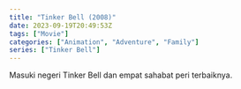 ```yaml
---
title: "Tinker Bell (2008)"
date: 2023-09-19T20:49:53Z
tags: ["Movie"]
categories: ["Animation", "Adventure", "Family"]
series: ["Tinker Bell"]
---
```


Masuki negeri Tinker Bell dan empat sahabat peri terbaiknya.

<mux-player stream-type="on-demand"
  src="https://kp3d-my.sharepoint.com/personal/ryoo_kp3d_onmicrosoft_com/_layouts/15/download.aspx?share=EeiakvHK4f5Mqzf4Atm4nIoBn-Ls6a4g-Bwp02Q6Qm1VTA" metadata-video-title="Tinker Bell (2008)" prefer-playback="mse" controls>
  </mux-player>
  
  
  <script src="https://cdn.jsdelivr.net/npm/@mux/mux-player"></script>
  
 <script id="jd4bCEVXuo02gCeRVYo402BUefoYO7TT1tQdU4P9H00SoE" type="application/ld+json">
 {
  "@context": "https://schema.org/",
  "@type": "VideoObject",
  "name": "Tinker Bell (2008)",
  "contentUrl": "https://stream.mux.com/jd4bCEVXuo02gCeRVYo402BUefoYO7TT1tQdU4P9H00SoE.m3u8",
  "thumbnailUrl": "https://www.themoviedb.org/t/p/original/tR9oOybzV0wrgP7W5FPeQrYOn1M.jpg?width=314&fit_mode=preserve&time=25",
  "uploadDate": "2023-09-19T20:49:53Z",
}

</script>